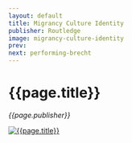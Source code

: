 ```yaml
---
layout: default
title: Migrancy Culture Identity
publisher: Routledge
image: migrancy-culture-identity
prev: 
next: performing-brecht
---
```


# {{page.title}}<br />
*{{page.publisher}}*

[![{{page.title}}]({{page.image}}.webp "{{page.title}}")]({{page.next}})